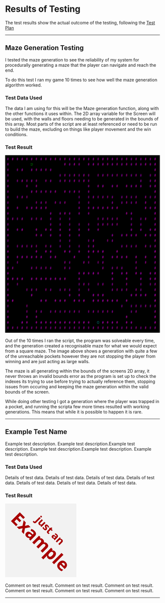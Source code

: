 # Results of Testing

The test results show the actual outcome of the testing, following the [Test Plan](test-plan.md)

---

## Maze Generation Testing

I tested the maze generation to see the reliability of my system for procedurally generating a maze that the player can navigate and reach the end.

To do this test I ran my game 10 times to see how well the maze generation algorithm worked.


### Test Data Used

The data I am using for this will be the Maze generation function, along with the other functions it uses within. The 2D array variable for the Screen will be used, with the walls and floors needing to be generated in the bounds of this array. Most parts of the script are at least referenced or need to be run to build the maze, excluding on things like player movement and the win conditions.

### Test Result

![MazeGenNew.png](screenshots/MazeGenNew.png)

Out of the 10 times I ran the script, the program was solveable every time, and the generation created a recognisable maze for what we would expect from a square maze. The image above shows a generation with quite a few of the unreachable pockets however they are not stopping the player from winning and are just acting as large walls.

The maze is all generating within the bounds of the screens 2D array, it never throws an invalid bounds error as the program is set up to check the indexes its trying to use before trying to actually reference them, stopping issues from occuring and keeping the maze generation within the valid bounds of the screen.

While doing other testing I got a generation where the player was trapped in a pocket, and running the scripta few more times resulted with working generations. This means that while it is possible to happen it is rare.

---

## Example Test Name

Example test description. Example test description.Example test description. Example test description.Example test description. Example test description.

### Test Data Used

Details of test data. Details of test data. Details of test data. Details of test data. Details of test data. Details of test data. Details of test data.

### Test Result

![example.png](screenshots/example.png)

Comment on test result. Comment on test result. Comment on test result. Comment on test result. Comment on test result. Comment on test result.

---

